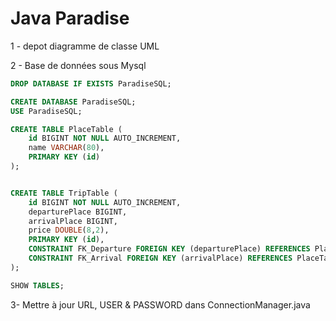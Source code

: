 # Java Paradise

1 - depot diagramme de classe UML 

2 - Base de données sous Mysql

```SQL
DROP DATABASE IF EXISTS ParadiseSQL;

CREATE DATABASE ParadiseSQL;
USE ParadiseSQL;

CREATE TABLE PlaceTable (
    id BIGINT NOT NULL AUTO_INCREMENT,
    name VARCHAR(80),
    PRIMARY KEY (id)
);


CREATE TABLE TripTable (
    id BIGINT NOT NULL AUTO_INCREMENT,
    departurePlace BIGINT,
    arrivalPlace BIGINT,
    price DOUBLE(8,2),
    PRIMARY KEY (id),
    CONSTRAINT FK_Departure FOREIGN KEY (departurePlace) REFERENCES PlaceTable(id),
    CONSTRAINT FK_Arrival FOREIGN KEY (arrivalPlace) REFERENCES PlaceTable(id)
);

SHOW TABLES;
```

3- Mettre à jour URL, USER & PASSWORD dans ConnectionManager.java
